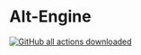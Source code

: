 # Alt-Engine
[![GitHub all actions downloaded](https://img.shields.io/github/downloads/Fearester2008/Alt-Engine/total?style=flat-square)](https://github.com/Fearester2008/Alt-Engine/actions)

